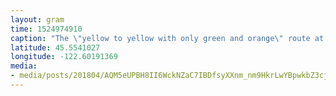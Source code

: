 ```yaml
---
layout: gram
time: 1524974910
caption: "The \"yellow to yellow with only green and orange\" route at Beehive Boulders has a gnarly crux, y'all. #pdxbeehive #beehiveboulders"
latitude: 45.5541027
longitude: -122.60191369
media:
- media/posts/201804/AQM5eUPBH8II6WckNZaC7IBDfsyXXnm_nm9HkrLwYBpwkbZ3cjjlVbb3teF5P3jO9DCi5sfCPchYUrk7lbpt8Bvm7LL90jnARi0KH8k_17916571474141293.mp4
---
```

